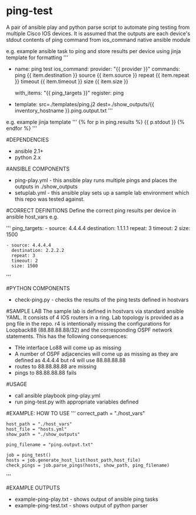 # ping-test

A pair of ansible play and python parse script to automate ping testing from multiple Cisco IOS devices.
It is assumed that the outputs are each device's stdout contents of ping command from ios_command native ansible module

e.g. example ansible task to ping and store results per device using jinja template for formatting
'''
  - name: ping test
    ios_command:
      provider: "{{ provider }}"
      commands: ping {{ item.destination }} source {{ item.source }} repeat {{ item.repeat }} timeout {{ item.timeout }} size {{ item.size }}

    with_items: "{{ ping_targets }}"
    register: ping

  - template: src=./templates/ping.j2 dest=./show_outputs/{{ inventory_hostname }}.ping.output.txt
'''

e.g. example jinja template
'''
{% for p in ping.results %}
{{ p.stdout }}
{% endfor %}
'''

#DEPENDENCIES
- ansible 2.1+
- python 2.x

#ANSIBLE COMPONENTS
- ping-play.yml - this ansible play runs multiple pings and places the outputs in ./show_outputs
- setuplab.yml - this ansible play sets up a sample lab environment which this repo was tested against.

#CORRECT DEFINITIONS
Define the correct ping results per device in ansible host_vars e.g.

'''
ping_targets:
    - source: 4.4.4.4
      destination: 1.1.1.1
      repeat: 3
      timeout: 2
      size: 1500

    - source: 4.4.4.4
      destination: 2.2.2.2
      repeat: 3
      timeout: 2
      size: 1500
'''

#PYTHON COMPONENTS
- check-ping.py - checks the results of the ping tests defined in hostvars

#SAMPLE LAB
The sample lab is defined in hostvars via standard ansible YAML. It consists of 4 IOS routers in a ring. 
Lab topology is provided as a png file in the repo.
r4 is intentionally missing the configurations for Loopback88 (88.88.88.88/32) and the corresponding OSPF network statements.
This has the following consequences:
- THe interface Lo88 will come up as missing
- A number of OSPF adjacencies will come up as missing as they are defined as 4.4.4.4 but r4 will use 88.88.88.88
- routes to 88.88.88.88 are missing
- pings to 88.88.88.88 fails

#USAGE
- call ansible playbook ping-play.yml
- run ping-test.py with appropriate variables defined

#EXAMPLE: HOW TO USE
'''
    correct_path = "./host_vars"

    host_path = "./host_vars"
    host_file = "hosts.yml"
    show_path = "./show_outputs"

    ping_filename = "ping.output.txt"

    job = ping_test()
    hosts = job.generate_host_list(host_path,host_file)
    check_pings = job.parse_pings(hosts, show_path, ping_filename)
'''

#EXAMPLE OUTPUTS
- example-ping-play.txt - shows output of ansible ping tasks
- example-ping-test.txt - shows output of python parser
